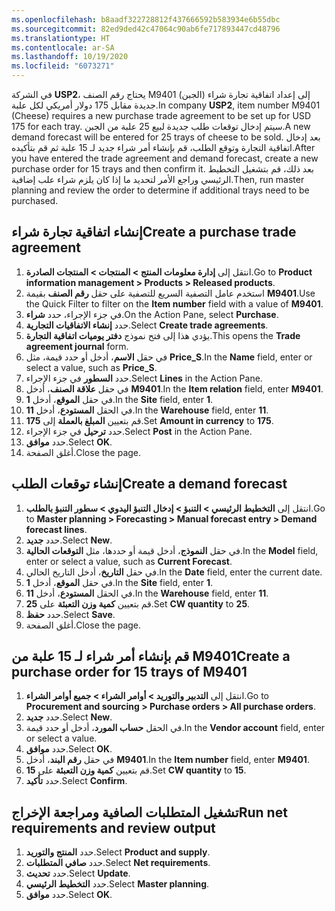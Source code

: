 ```yaml
---
ms.openlocfilehash: b8aadf322728812f437666592b583934e6b55dbc
ms.sourcegitcommit: 82ed9ded42c47064c90ab6fe717893447cd48796
ms.translationtype: HT
ms.contentlocale: ar-SA
ms.lasthandoff: 10/19/2020
ms.locfileid: "6073271"
---
```

<span data-ttu-id="6aa32-101">في الشركة **USP2**، يحتاج رقم الصنف M9401 (الجبن) إلى إعداد اتفاقية تجارة شراء جديدة مقابل 175 دولار أمريكي لكل علبة.</span><span class="sxs-lookup"><span data-stu-id="6aa32-101">In company **USP2**, item number M9401 (Cheese) requires a new purchase trade agreement to be set up for USD 175 for each tray.</span></span> <span data-ttu-id="6aa32-102">سيتم إدخال توقعات طلب جديدة لبيع 25 علبة من الجبن.</span><span class="sxs-lookup"><span data-stu-id="6aa32-102">A new demand forecast will be entered for 25 trays of cheese to be sold.</span></span> <span data-ttu-id="6aa32-103">بعد إدخال اتفاقية التجارة وتوقع الطلب، قم بإنشاء أمر شراء جديد لـ 15 علبة ثم قم بتأكيده.</span><span class="sxs-lookup"><span data-stu-id="6aa32-103">After you have entered the trade agreement and demand forecast, create a new purchase order for 15 trays and then confirm it.</span></span> <span data-ttu-id="6aa32-104">بعد ذلك، قم بتشغيل التخطيط الرئيسي وراجع الأمر لتحديد ما إذا كان يلزم شراء علب إضافية.</span><span class="sxs-lookup"><span data-stu-id="6aa32-104">Then, run master planning and review the order to determine if additional trays need to be purchased.</span></span>

## <a name="create-a-purchase-trade-agreement"></a><span data-ttu-id="6aa32-105">إنشاء اتفاقية تجارة شراء</span><span class="sxs-lookup"><span data-stu-id="6aa32-105">Create a purchase trade agreement</span></span>

1.  <span data-ttu-id="6aa32-106">انتقل إلى **إدارة معلومات المنتج > المنتجات > المنتجات الصادرة**.</span><span class="sxs-lookup"><span data-stu-id="6aa32-106">Go to **Product information management > Products > Released products**.</span></span>
2.  <span data-ttu-id="6aa32-107">استخدم عامل التصفية السريع للتصفية على حقل **رقم الصنف** بقيمة **M9401**.</span><span class="sxs-lookup"><span data-stu-id="6aa32-107">Use the Quick Filter to filter on the **Item number** field with a value  of **M9401**.</span></span>
3.  <span data-ttu-id="6aa32-108">في جزء الإجراء، حدد **شراء**.</span><span class="sxs-lookup"><span data-stu-id="6aa32-108">On the Action Pane, select **Purchase**.</span></span>
4.  <span data-ttu-id="6aa32-109">حدد **إنشاء الاتفاقيات التجارية**.</span><span class="sxs-lookup"><span data-stu-id="6aa32-109">Select **Create trade agreements**.</span></span>
5.  <span data-ttu-id="6aa32-110">يؤدي هذا إلى فتح نموذج **دفتر يوميات اتفاقية التجارة**.</span><span class="sxs-lookup"><span data-stu-id="6aa32-110">This opens the **Trade agreement journal** form.</span></span> 
6.  <span data-ttu-id="6aa32-111">في حقل **الاسم**، أدخل أو حدد قيمة، مثل **Price_S‎**.</span><span class="sxs-lookup"><span data-stu-id="6aa32-111">In the **Name** field, enter or select a value, such as **Price_S**.</span></span>
7.  <span data-ttu-id="6aa32-112">حدد **السطور** في جزء الإجراء.</span><span class="sxs-lookup"><span data-stu-id="6aa32-112">Select **Lines** in the Action Pane.</span></span>
8.  <span data-ttu-id="6aa32-113">في حقل **علاقة الصنف**، أدخل **M9401**.</span><span class="sxs-lookup"><span data-stu-id="6aa32-113">In the **Item relation** field, enter **M9401**.</span></span>
9.  <span data-ttu-id="6aa32-114">في حقل **الموقع**، أدخل **1**.</span><span class="sxs-lookup"><span data-stu-id="6aa32-114">In the **Site** field, enter **1**.</span></span>
10. <span data-ttu-id="6aa32-115">في الحقل **المستودع**، أدخل **11**.</span><span class="sxs-lookup"><span data-stu-id="6aa32-115">In the **Warehouse** field, enter **11**.</span></span>
11. <span data-ttu-id="6aa32-116">قم بتعيين **المبلغ بالعملة** إلى **175**.</span><span class="sxs-lookup"><span data-stu-id="6aa32-116">Set **Amount in currency** to **175**.</span></span>
12. <span data-ttu-id="6aa32-117">حدد **ترحيل** في جزء الإجراء.</span><span class="sxs-lookup"><span data-stu-id="6aa32-117">Select **Post** in the Action Pane.</span></span>
13. <span data-ttu-id="6aa32-118">حدد **موافق**.</span><span class="sxs-lookup"><span data-stu-id="6aa32-118">Select **OK**.</span></span>
14. <span data-ttu-id="6aa32-119">أغلق الصفحة.</span><span class="sxs-lookup"><span data-stu-id="6aa32-119">Close the page.</span></span>

## <a name="create-a-demand-forecast"></a><span data-ttu-id="6aa32-120">إنشاء توقعات الطلب</span><span class="sxs-lookup"><span data-stu-id="6aa32-120">Create a demand forecast</span></span>

1. <span data-ttu-id="6aa32-121">انتقل إلى **التخطيط الرئيسي > التنبؤ > إدخال التنبؤ اليدوي > سطور التنبؤ بالطلب**.</span><span class="sxs-lookup"><span data-stu-id="6aa32-121">Go to **Master planning > Forecasting > Manual forecast entry > Demand forecast lines**.</span></span> 
2. <span data-ttu-id="6aa32-122">حدد **جديد**.</span><span class="sxs-lookup"><span data-stu-id="6aa32-122">Select **New**.</span></span>
3. <span data-ttu-id="6aa32-123">في حقل **النموذج**، أدخل قيمة أو حددها، مثل **التوقعات الحالية**.</span><span class="sxs-lookup"><span data-stu-id="6aa32-123">In the **Model** field, enter or select a value, such as **Current Forecast**.</span></span>
4. <span data-ttu-id="6aa32-124">في حقل **التاريخ**، أدخل التاريخ الحالي.</span><span class="sxs-lookup"><span data-stu-id="6aa32-124">In the **Date** field, enter the current date.</span></span>
5. <span data-ttu-id="6aa32-125">في حقل **الموقع**، أدخل **1**.</span><span class="sxs-lookup"><span data-stu-id="6aa32-125">In the **Site** field, enter **1**.</span></span>
6. <span data-ttu-id="6aa32-126">في الحقل **المستودع**، أدخل **11**.</span><span class="sxs-lookup"><span data-stu-id="6aa32-126">In the **Warehouse** field, enter **11**.</span></span>
7. <span data-ttu-id="6aa32-127">قم بتعيين **كمية وزن التعبئة** على **25**.</span><span class="sxs-lookup"><span data-stu-id="6aa32-127">Set **CW quantity** to **25**.</span></span>
8. <span data-ttu-id="6aa32-128">حدد **حفظ**.</span><span class="sxs-lookup"><span data-stu-id="6aa32-128">Select **Save**.</span></span>
9. <span data-ttu-id="6aa32-129">أغلق الصفحة.</span><span class="sxs-lookup"><span data-stu-id="6aa32-129">Close the page.</span></span>

## <a name="create-a-purchase-order-for-15-trays-of-m9401"></a><span data-ttu-id="6aa32-130">قم بإنشاء أمر شراء لـ 15 علبة من M9401</span><span class="sxs-lookup"><span data-stu-id="6aa32-130">Create a purchase order for 15 trays of M9401</span></span>

1.  <span data-ttu-id="6aa32-131">انتقل إلى **التدبير والتوريد > أوامر الشراء > جميع أوامر الشراء**.</span><span class="sxs-lookup"><span data-stu-id="6aa32-131">Go to **Procurement and sourcing > Purchase orders > All purchase orders**.</span></span>
2.  <span data-ttu-id="6aa32-132">حدد **جديد**.</span><span class="sxs-lookup"><span data-stu-id="6aa32-132">Select **New**.</span></span>
3.  <span data-ttu-id="6aa32-133">في الحقل **حساب المورد**، أدخل أو حدد قيمة.</span><span class="sxs-lookup"><span data-stu-id="6aa32-133">In the **Vendor account** field, enter or select a value.</span></span>
4.  <span data-ttu-id="6aa32-134">حدد **موافق**.</span><span class="sxs-lookup"><span data-stu-id="6aa32-134">Select **OK**.</span></span>
5.  <span data-ttu-id="6aa32-135">في حقل **رقم البند**، أدخل **M9401**.</span><span class="sxs-lookup"><span data-stu-id="6aa32-135">In the **Item number** field, enter **M9401**.</span></span>
6.  <span data-ttu-id="6aa32-136">قم بتعيين **كمية وزن التعبئة** على **15**.</span><span class="sxs-lookup"><span data-stu-id="6aa32-136">Set **CW quantity** to **15**.</span></span>
7.  <span data-ttu-id="6aa32-137">حدد **تأكيد**.</span><span class="sxs-lookup"><span data-stu-id="6aa32-137">Select **Confirm**.</span></span>

## <a name="run-net-requirements-and-review-output"></a><span data-ttu-id="6aa32-138">تشغيل المتطلبات الصافية ومراجعة الإخراج</span><span class="sxs-lookup"><span data-stu-id="6aa32-138">Run net requirements and review output</span></span>

1.  <span data-ttu-id="6aa32-139">حدد **المنتج والتوريد**.</span><span class="sxs-lookup"><span data-stu-id="6aa32-139">Select **Product and supply**.</span></span>
2.  <span data-ttu-id="6aa32-140">حدد **صافي المتطلبات**.</span><span class="sxs-lookup"><span data-stu-id="6aa32-140">Select **Net requirements**.</span></span>
3.  <span data-ttu-id="6aa32-141">حدد **تحديث**.</span><span class="sxs-lookup"><span data-stu-id="6aa32-141">Select **Update**.</span></span>
4.  <span data-ttu-id="6aa32-142">حدد **التخطيط الرئيسي**.</span><span class="sxs-lookup"><span data-stu-id="6aa32-142">Select **Master planning**.</span></span>
5.  <span data-ttu-id="6aa32-143">حدد **موافق**.</span><span class="sxs-lookup"><span data-stu-id="6aa32-143">Select **OK**.</span></span>
